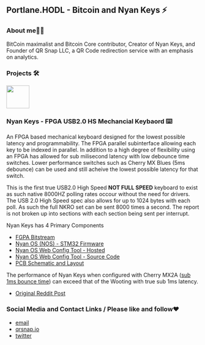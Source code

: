 ## Portlane.HODL - Bitcoin and Nyan Keys ⚡

### About me🙋‍♂️
BitCoin maximalist and Bitcoin Core contributor, Creator of Nyan Keys, and Founder of QR Snap LLC, a QR Code redirection service with an emphasis on analytics. 

### Projects 🛠️
<div align="left">
 <img src="https://github.com/russeree/nyan-keys-stm32-firmware/raw/master/assets/images/icon_square.png" width="60" height="60">
</div>

### Nyan Keys - FPGA USB2.0 HS Mechancial Keybaord ⌨️
An FPGA based mechanical keyboard designed for the lowest possible latency and programmability. The FPGA parallel subinterface allowing each key to be indexed in parallel. In addition to a high degree of flexibility using an FPGA has allowed for sub milisecond latency with low debounce time switches. Lower performance switches such as Cherry MX Blues (5ms debounce) can be used and still acheive the lowest possible latency for that switch.

This is the first true USB2.0 High Speed __NOT FULL SPEED__ keyboard to exist as such native 8000HZ polling rates occour without the need for drivers. The USB 2.0 High Speed spec also allows for up to 1024 bytes with each poll. As such the full NKRO set can be sent 8000 times a second. The report is not broken up into sections with each section being sent per interrupt. 

Nyan Keys has 4 Primary Components
 - [FGPA Bitstream](https://github.com/russeree/nyan-keys-ice40hx4k-bitstream)
 - [Nyan OS (NOS) - STM32 Firmware](https://github.com/russeree/nyan-keys-stm32-firmware)
 - [Nyan OS Web Config Tool - Hosted](https://russeree.github.io/)
 - [Nyan OS Web Config Tool - Source Code](https://github.com/russeree/nyan-keys-gui)
 - [PCB Schematic and Layout](https://github.com/russeree/nyan-keys-hardware)

The performance of Nyan Keys when configured with Cherry MX2A ([sub 1ms bounce time](https://www.cherry-world.com/company/press/article/cherry-mx2a-exceeding-expectations)) can exceed that of the Wooting with true sub 1ms latency. 
 - [Original Reddit Post](https://www.reddit.com/r/FPGA/comments/17rt1rc/a_little_side_project_of_mine_fpga_based)

### Social Media and Contact Links / Please like and follow❤️
* [email](mailto:admin@qrsnap.io)
* [qrsnap.io](https://qrsnap.io)
* [twitter](https://twitter.com/PortlandHodl)
